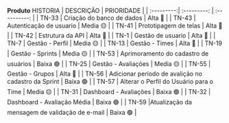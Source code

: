 **Produto**
 HISTORIA | DESCRIÇÃO | PRIORIDADE |
| :---------:| :---------: | :----------: |
| TN-33    | Criação do banco de dados |     Alta 🔴   |
| TN-43    | Autenticação de usuario   |     Media 🟡    |
| TN-41    | Prototipagem de telas  |     Alta 🔴     |
| TN-42    | Estrutura da API    |     Alta 🔴    |
| TN-1     | Gestão de usuario   |     Alta 🔴     |
| TN-7     | Gestão - Perfil |     Media 🟡   |
| TN-13    | Gestão - Times   |     Alta 🔴    |
| TN-19    | Gestão - Sprints  |     Media 🟡     |
| TN-53    | Aprimoramento do cadastro de usuários |  Baixa 🟢  |
| TN-25    | Gestão - Avaliações |    Media 🟡     |
| TN-55    | Gestão - Grupos |    Alta 🔴    |
| TN-56    | Adicionar período de avalição no cadastro da Sprint |    Baixa 🟢    |
| TN-57    | Alterar o Perfil do Usuário para o Time |    Media 🟡  |
| TN-31    | Dashboard - Avaliações |   Baixa 🟢    |
| TN-32    | Dashboard - Avaliação Média |  Baixa 🟢   |
| TN-59	   |Atualização da mensagem de validação de e-mail	|   Baixa 🟢   |
